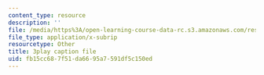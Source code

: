 ```yaml
---
content_type: resource
description: ''
file: /media/https%3A/open-learning-course-data-rc.s3.amazonaws.com/res-15-003-shaping-the-future-of-work-15-662x-spring-2016/fb15cc687f51da6695a7591df5c150ed_xApFTcsFPcQ.srt
file_type: application/x-subrip
resourcetype: Other
title: 3play caption file
uid: fb15cc68-7f51-da66-95a7-591df5c150ed
---
```

